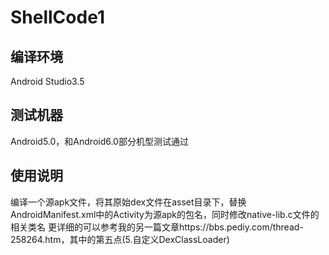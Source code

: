# ShellCode1
## 编译环境
Android Studio3.5
## 测试机器
Android5.0，和Android6.0部分机型测试通过
## 使用说明
编译一个源apk文件，将其原始dex文件在asset目录下，替换AndroidManifest.xml中的Activity为源apk的包名，同时修改native-lib.c文件的相关类名
更详细的可以参考我的另一篇文章https://bbs.pediy.com/thread-258264.htm，其中的第五点(5.自定义DexClassLoader)
